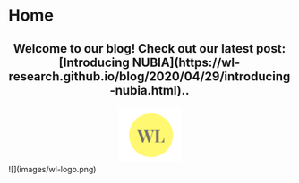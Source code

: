 # Home
<h2 style="text-align: center;"> Welcome to our blog! Check out our latest post: [Introducing NUBIA](https://wl-research.github.io/blog/2020/04/29/introducing-nubia.html)..</h2>

<center><img src="images/wl-logo.png" height="100px"/></center>
![](images/wl-logo.png)
